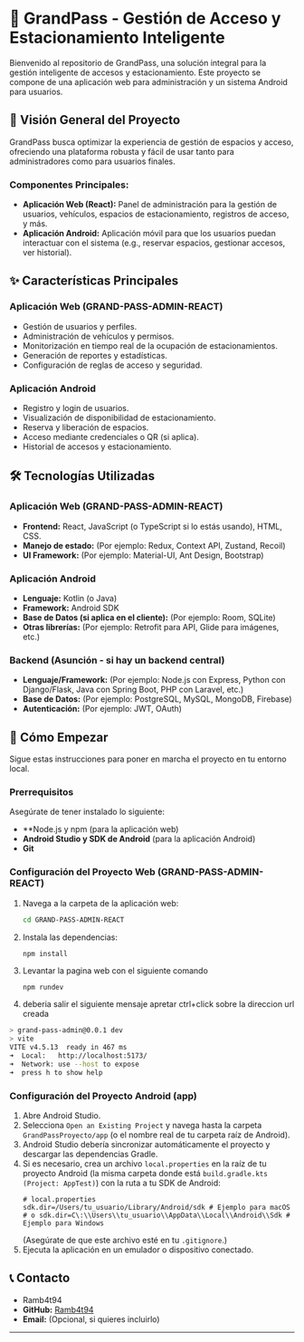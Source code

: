 # 🚀 GrandPass - Gestión de Acceso y Estacionamiento Inteligente

Bienvenido al repositorio de GrandPass, una solución integral para la gestión inteligente de accesos y estacionamiento. Este proyecto se compone de una aplicación web para administración y un sistema Android para usuarios.

## 🌟 Visión General del Proyecto

GrandPass busca optimizar la experiencia de gestión de espacios y acceso, ofreciendo una plataforma robusta y fácil de usar tanto para administradores como para usuarios finales.

### Componentes Principales:

* **Aplicación Web (React):** Panel de administración para la gestión de usuarios, vehículos, espacios de estacionamiento, registros de acceso, y más.
* **Aplicación Android:** Aplicación móvil para que los usuarios puedan interactuar con el sistema (e.g., reservar espacios, gestionar accesos, ver historial).

## ✨ Características Principales

### Aplicación Web (GRAND-PASS-ADMIN-REACT)

* Gestión de usuarios y perfiles.
* Administración de vehículos y permisos.
* Monitorización en tiempo real de la ocupación de estacionamientos.
* Generación de reportes y estadísticas.
* Configuración de reglas de acceso y seguridad.

### Aplicación Android

* Registro y login de usuarios.
* Visualización de disponibilidad de estacionamiento.
* Reserva y liberación de espacios.
* Acceso mediante credenciales o QR (si aplica).
* Historial de accesos y estacionamiento.

## 🛠️ Tecnologías Utilizadas

### Aplicación Web (GRAND-PASS-ADMIN-REACT)

* **Frontend:** React, JavaScript (o TypeScript si lo estás usando), HTML, CSS.
* **Manejo de estado:** (Por ejemplo: Redux, Context API, Zustand, Recoil)
* **UI Framework:** (Por ejemplo: Material-UI, Ant Design, Bootstrap)

### Aplicación Android

* **Lenguaje:** Kotlin (o Java)
* **Framework:** Android SDK
* **Base de Datos (si aplica en el cliente):** (Por ejemplo: Room, SQLite)
* **Otras librerías:** (Por ejemplo: Retrofit para API, Glide para imágenes, etc.)

### Backend (Asunción - si hay un backend central)

* **Lenguaje/Framework:** (Por ejemplo: Node.js con Express, Python con Django/Flask, Java con Spring Boot, PHP con Laravel, etc.)
* **Base de Datos:** (Por ejemplo: PostgreSQL, MySQL, MongoDB, Firebase)
* **Autenticación:** (Por ejemplo: JWT, OAuth)

## 🚀 Cómo Empezar

Sigue estas instrucciones para poner en marcha el proyecto en tu entorno local.

### Prerrequisitos

Asegúrate de tener instalado lo siguiente:

* **Node.js y npm (para la aplicación web)
* **Android Studio y SDK de Android** (para la aplicación Android)
* **Git**

### Configuración del Proyecto Web (GRAND-PASS-ADMIN-REACT)

1.  Navega a la carpeta de la aplicación web:
    ```bash
    cd GRAND-PASS-ADMIN-REACT
    ```
2.  Instala las dependencias:
    ```bash
    npm install 
    ```
3.  Levantar la pagina web con el siguiente comando
    ```env
    npm rundev
    ```
    
4.  deberia salir el siguiente mensaje apretar ctrl+click sobre la direccion url creada
   ```bash
> grand-pass-admin@0.0.1 dev
> vite
  VITE v4.5.13  ready in 467 ms
  ➜  Local:   http://localhost:5173/
  ➜  Network: use --host to expose
  ➜  press h to show help
 ```

### Configuración del Proyecto Android (app)

1.  Abre Android Studio.
2.  Selecciona `Open an Existing Project` y navega hasta la carpeta `GrandPassProyecto/app` (o el nombre real de tu carpeta raíz de Android).
3.  Android Studio debería sincronizar automáticamente el proyecto y descargar las dependencias Gradle.
4.  Si es necesario, crea un archivo `local.properties` en la raíz de tu proyecto Android (la misma carpeta donde está `build.gradle.kts (Project: AppTest)`) con la ruta a tu SDK de Android:
    ```properties
    # local.properties
    sdk.dir=/Users/tu_usuario/Library/Android/sdk # Ejemplo para macOS
    # o sdk.dir=C\:\\Users\\tu_usuario\\AppData\\Local\\Android\\Sdk # Ejemplo para Windows
    ```
    (Asegúrate de que este archivo esté en tu `.gitignore`.)
5.  Ejecuta la aplicación en un emulador o dispositivo conectado.

## 📞 Contacto

* Ramb4t94
* **GitHub:** [Ramb4t94](https://github.com/Ramb4t94)
* **Email:** (Opcional, si quieres incluirlo)

---
